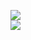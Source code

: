 [![](https://img.shields.io/badge/Made%20With-Github%20Spray-lightgrey.svg?style=for-the-badge&logo=github)](https://github.com/Annihil/github-spray#29379)  
[![](https://i.imgur.com/2DrTn0Z.gif)](https://github.com/Annihil/github-spray)